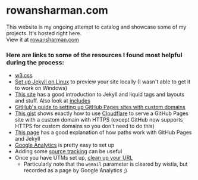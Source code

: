 # rowansharman.com
This website is my ongoing attempt to catalog and showcase some of my projects. It's hosted right here.  
View it at [rowansharman.com](https://rowansharman.com?utm_source=github&wemail=gh)  

### Here are links to some of the resources I found most helpful during the process:
- [w3.css](https://www.w3schools.com/w3css/)
- [Set up Jekyll on Linux](https://help.github.com/articles/setting-up-your-github-pages-site-locally-with-jekyll/#platform-linux) to preview your site locally (I wasn't able to get it to work on Windows)
- [This site](http://jmcglone.com/guides/github-pages/) has a good introduction to Jekyll and liquid tags and layouts and stuff. Also look at [includes](https://jekyllrb.com/docs/includes/)
- [GitHub's guide to setting up GitHub Pages sites with custom domains](https://help.github.com/articles/using-a-custom-domain-with-github-pages/)
- [This gist](https://gist.github.com/cvan/8630f847f579f90e0c014dc5199c337b) shows exactly how to use [Cloudflare](https://www.cloudflare.com) to serve a GitHub Pages site with a custom domain with HTTPS (except GitHub now supports HTTPS for custom domains so you don't need to do this)
- [This page](https://ricostacruz.com/til/relative-paths-in-jekyll) has a good explanation of how paths work with GitHub Pages and Jekyll
- [Google Analytics](https://analytics.google.com) is pretty easy to set up
- Adding some [source tracking](https://support.google.com/analytics/answer/1033867?hl=en) can be useful
- Once you have UTMs set up, [clean up your URL](https://wistia.com/blog/fresh-url)
  - Particularly note that the ```wemail``` parameter is cleared by wistia, but recorded as a page by Google Analytics ;)
